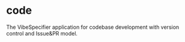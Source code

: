 # code
The VibeSpecifier application for codebase development with version control and Issue&amp;PR model.

